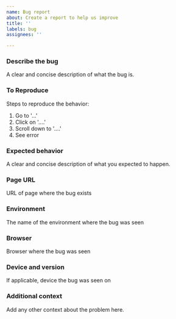 ```yaml
---
name: Bug report
about: Create a report to help us improve
title: ''
labels: bug
assignees: ''

---
```


### Describe the bug
A clear and concise description of what the bug is.

### To Reproduce
Steps to reproduce the behavior:
1. Go to '...'
2. Click on '....'
3. Scroll down to '....'
4. See error

### Expected behavior
A clear and concise description of what you expected to happen.

### Page URL
URL of page where the bug exists

### Environment
The name of the environment where the bug was seen

### Browser
Browser where the bug was seen

### Device and version
If applicable, device the bug was seen on

### Additional context
Add any other context about the problem here.
